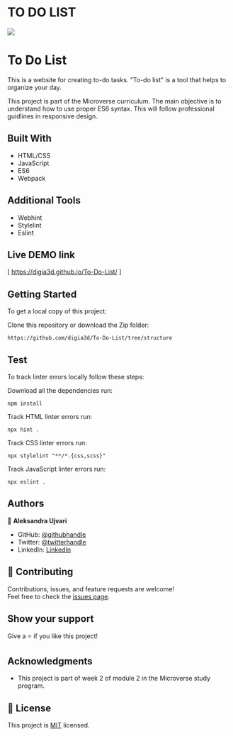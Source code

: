 # TO DO LIST

![](https://img.shields.io/badge/Microverse-blueviolet)

# To Do List

This is a website for creating to-do tasks. "To-do list" is a tool that helps to organize your day.


This project is part of the Microverse curriculum. The main objective is to understand how to use proper ES6 syntax. This will follow professional guidlines in responsive design.


## Built With

- HTML/CSS
- JavaScript
- ES6
- Webpack

## Additional Tools

- Webhint
- Stylelint
- Eslint

## Live DEMO link
[ https://digia3d.github.io/To-Do-List/ ]

## Getting Started

To get a local copy of this project:

Clone this repository or download the Zip folder:
```
https://github.com/digia3d/To-Do-List/tree/structure
```  

## Test
To track linter errors locally follow these steps:  

Download all the dependencies run:
```
npm install
```
Track HTML linter errors run:
```
npx hint .
```
Track CSS linter errors run:
```
npx stylelint "**/*.{css,scss}"
```
Track JavaScript linter errors run:
```
npx eslint .
```

## Authors

👤 **Aleksandra Ujvari**

- GitHub: [@githubhandle](https://github.com/digia3d)
- Twitter: [@twitterhandle](https://twitter.com/ujvari65)
- LinkedIn: [LinkedIn](https://www.linkedin.com/in/aleksandra-ujvari-85235a210/)



## 🤝 Contributing

Contributions, issues, and feature requests are welcome!  
Feel free to check the [issues page](https://github.com/digia3d/To-Do-List/issues).


## Show your support

Give a ⭐️ if you like this project!

## Acknowledgments

- This project is part of week 2 of module 2 in the Microverse study program.


## 📝 License

This project is [MIT](./MIT.md) licensed.
